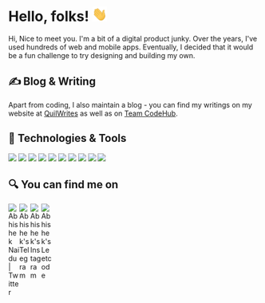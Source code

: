 
# Hello, folks! <img src="https://raw.githubusercontent.com/pranjalvkt/pranjalvkt/main/wave.gif" width="30px">

Hi, Nice to meet you.
I'm a bit of a digital product junky. Over the years, I've used hundreds of web and mobile apps. Eventually, I decided that it would be a fun challenge to try designing and building my own.

## &#x270d; Blog & Writing

Apart from coding, I also maintain a blog - you can find my writings on my website at [QuilWrites](https://quillwrites.wordpress.com/) as well as on [Team CodeHub](https://teamcodehub.github.io/CodeHub.github.io/).

## 🔧 Technologies & Tools

![](https://img.shields.io/badge/OS-Linux-yellowgreen)
![](https://img.shields.io/badge/Editor-Atom-yellowgreen)
![](https://img.shields.io/badge/Editor-VS_Code-yellowgreen)
![](https://img.shields.io/badge/Code-Java-yellowgreen)
![](https://img.shields.io/badge/Code-Python-yellowgreen)
![](https://img.shields.io/badge/Code-Java_Script-yellowgreen)
![](https://img.shields.io/badge/Code-Dart-yellowgreen)
![](https://img.shields.io/badge/Code-Cpp-yellowgreen)
![](https://img.shields.io/badge/Shell-Bash-yellowgreen)
![](https://img.shields.io/badge/Cloud-Digital_Ocean-yellowgreen)

## 🔍 You can find me on

<a href="https://twitter.com/pranjalvkt">
  <img align="left" alt="Abhishek Naidu | Twitter" width="22px" src="https://cdn.jsdelivr.net/npm/simple-icons@v3/icons/twitter.svg" />
</a>
<a href="https://t.me/pranjalvk">
  <img align="left" alt="Abhishek's Telegram" width="22px" src="https://cdn.jsdelivr.net/npm/simple-icons@v3/icons/telegram.svg" />
</a>
<a href="https://www.instagram.com/pranjalvktripathi/">
  <img align="left" alt="Abhishek's Instagram" width="22px" src="https://cdn.jsdelivr.net/npm/simple-icons@v3/icons/instagram.svg" />
</a>
<a href="https://www.hackerrank.com/pranjalvkt">
  <img align="left" alt="Abhishek's Leetcode" width="22px" src="https://cdn.jsdelivr.net/npm/simple-icons@v3/icons/leetcode.svg" />
</a>

